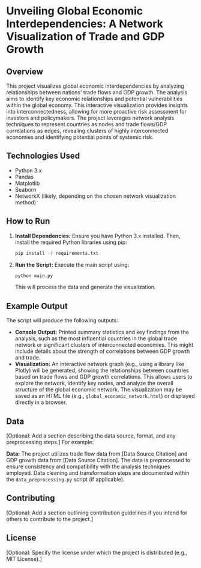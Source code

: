 # Unveiling Global Economic Interdependencies: A Network Visualization of Trade and GDP Growth

## Overview

This project visualizes global economic interdependencies by analyzing relationships between nations' trade flows and GDP growth.  The analysis aims to identify key economic relationships and potential vulnerabilities within the global economy. This interactive visualization provides insights into interconnectedness, allowing for more proactive risk assessment for investors and policymakers.  The project leverages network analysis techniques to represent countries as nodes and trade flows/GDP correlations as edges, revealing clusters of highly interconnected economies and identifying potential points of systemic risk.


## Technologies Used

* Python 3.x
* Pandas
* Matplotlib
* Seaborn
* NetworkX (likely, depending on the chosen network visualization method)


## How to Run

1. **Install Dependencies:**  Ensure you have Python 3.x installed.  Then, install the required Python libraries using pip:

   ```bash
   pip install -r requirements.txt
   ```

2. **Run the Script:** Execute the main script using:

   ```bash
   python main.py
   ```

   This will process the data and generate the visualization.


## Example Output

The script will produce the following outputs:

* **Console Output:**  Printed summary statistics and key findings from the analysis, such as the most influential countries in the global trade network or significant clusters of interconnected economies.  This might include details about the strength of correlations between GDP growth and trade.
* **Visualization:** An interactive network graph (e.g., using a library like Plotly) will be generated, showing the relationships between countries based on trade flows and GDP growth correlations. This allows users to explore the network, identify key nodes, and analyze the overall structure of the global economic network.  The visualization may be saved as an HTML file (e.g., `global_economic_network.html`) or displayed directly in a browser.


## Data

[Optional: Add a section describing the data source, format, and any preprocessing steps.]  For example:

**Data:** The project utilizes trade flow data from [Data Source Citation] and GDP growth data from [Data Source Citation].  The data is preprocessed to ensure consistency and compatibility with the analysis techniques employed.  Data cleaning and transformation steps are documented within the `data_preprocessing.py` script (if applicable).


## Contributing

[Optional: Add a section outlining contribution guidelines if you intend for others to contribute to the project.]


## License

[Optional: Specify the license under which the project is distributed (e.g., MIT License).]